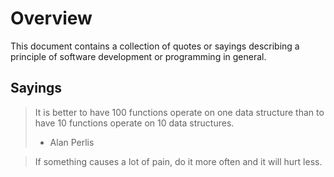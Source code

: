 # Overview
This document contains a collection of quotes or sayings describing a principle
of software development or programming in general.

## Sayings

> It is better to have 100 functions operate on one data structure than to have
> 10 functions operate on 10 data structures.
> - Alan Perlis

> If something causes a lot of pain, do it more often and it will hurt less.
